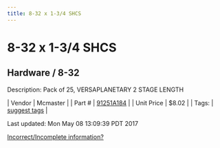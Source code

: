 ```yaml
---
title: 8-32 x 1-3/4 SHCS
---
```


# 8-32 x 1-3/4 SHCS
## Hardware / 8-32
Description: 	Pack of 25, VERSAPLANETARY 2 STAGE LENGTH 

| Vendor | Mcmaster | 
| Part # | [91251A184](https://www.mcmaster.com/#91251A184) | 
| Unit Price | $8.02 | 
| Tags: | [suggest tags](https://docs.google.com/forms/d/e/1FAIpQLSeWyY8v3RgOty-MyWmh9U0iivNYN_molChYyS-0U-o-kOAv_g/viewform) | 

Last updated: Mon May 08 13:09:39 PDT 2017

 [Incorrect/Incomplete information?](https://docs.google.com/forms/d/e/1FAIpQLSeWyY8v3RgOty-MyWmh9U0iivNYN_molChYyS-0U-o-kOAv_g/viewform)